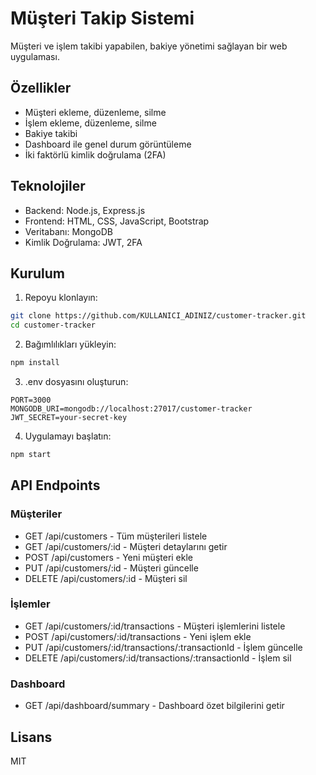 # Müşteri Takip Sistemi

Müşteri ve işlem takibi yapabilen, bakiye yönetimi sağlayan bir web uygulaması.

## Özellikler

- Müşteri ekleme, düzenleme, silme
- İşlem ekleme, düzenleme, silme
- Bakiye takibi
- Dashboard ile genel durum görüntüleme
- İki faktörlü kimlik doğrulama (2FA)

## Teknolojiler

- Backend: Node.js, Express.js
- Frontend: HTML, CSS, JavaScript, Bootstrap
- Veritabanı: MongoDB
- Kimlik Doğrulama: JWT, 2FA

## Kurulum

1. Repoyu klonlayın:
```bash
git clone https://github.com/KULLANICI_ADINIZ/customer-tracker.git
cd customer-tracker
```

2. Bağımlılıkları yükleyin:
```bash
npm install
```

3. .env dosyasını oluşturun:
```env
PORT=3000
MONGODB_URI=mongodb://localhost:27017/customer-tracker
JWT_SECRET=your-secret-key
```

4. Uygulamayı başlatın:
```bash
npm start
```

## API Endpoints

### Müşteriler
- GET /api/customers - Tüm müşterileri listele
- GET /api/customers/:id - Müşteri detaylarını getir
- POST /api/customers - Yeni müşteri ekle
- PUT /api/customers/:id - Müşteri güncelle
- DELETE /api/customers/:id - Müşteri sil

### İşlemler
- GET /api/customers/:id/transactions - Müşteri işlemlerini listele
- POST /api/customers/:id/transactions - Yeni işlem ekle
- PUT /api/customers/:id/transactions/:transactionId - İşlem güncelle
- DELETE /api/customers/:id/transactions/:transactionId - İşlem sil

### Dashboard
- GET /api/dashboard/summary - Dashboard özet bilgilerini getir

## Lisans

MIT 